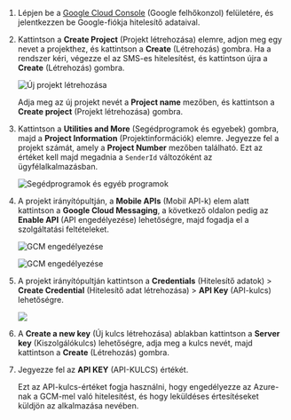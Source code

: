 
1. Lépjen be a [Google Cloud Console](https://console.developers.google.com/project) (Google felhőkonzol) felületére, és jelentkezzen be Google-fiókja hitelesítő adataival. 
2. Kattintson a **Create Project** (Projekt létrehozása) elemre, adjon meg egy nevet a projekthez, és kattintson a **Create** (Létrehozás) gombra. Ha a rendszer kéri, végezze el az SMS-es hitelesítést, és kattintson újra a **Create** (Létrehozás) gombra.
   
    ![Új projekt létrehozása](./media/mobile-services-enable-google-cloud-messaging/mobile-services-google-new-project.png)   
   
     Adja meg az új projekt nevét a **Project name** mezőben, és kattintson a **Create project** (Projekt létrehozása) gombra.
3. Kattintson a **Utilities and More** (Segédprogramok és egyebek) gombra, majd a **Project Information** (Projektinformációk) elemre. Jegyezze fel a projekt számát, amely a **Project Number** mezőben található. Ezt az értéket kell majd megadnia a `SenderId` változóként az ügyfélalkalmazásban.
   
    ![Segédprogramok és egyéb programok](./media/mobile-services-enable-google-cloud-messaging/notification-hubs-utilities-and-more.png)
4. A projekt irányítópultján, a **Mobile APIs** (Mobil API-k) elem alatt kattintson a **Google Cloud Messaging**, a következő oldalon pedig az **Enable API** (API engedélyezése) lehetőségre, majd fogadja el a szolgáltatási feltételeket. 
   
    ![GCM engedélyezése](./media/mobile-services-enable-google-cloud-messaging/enable-GCM.png)
   
    ![GCM engedélyezése](./media/mobile-services-enable-google-cloud-messaging/enable-gcm-2.png) 
5. A projekt irányítópultján kattintson a **Credentials** (Hitelesítő adatok) > **Create Credential** (Hitelesítő adat létrehozása) > **API Key** (API-kulcs) lehetőségre. 
   
    ![](./media/mobile-services-enable-google-cloud-messaging/mobile-services-google-create-server-key.png)
6. A **Create a new key** (Új kulcs létrehozása) ablakban kattintson a **Server key** (Kiszolgálókulcs) lehetőségre, adja meg a kulcs nevét, majd kattintson a **Create** (Létrehozás) gombra.
7. Jegyezze fel az **API KEY** (API-KULCS) értékét.
   
    Ezt az API-kulcs-értéket fogja használni, hogy engedélyezze az Azure-nak a GCM-mel való hitelesítést, és hogy leküldéses értesítéseket küldjön az alkalmazása nevében.

